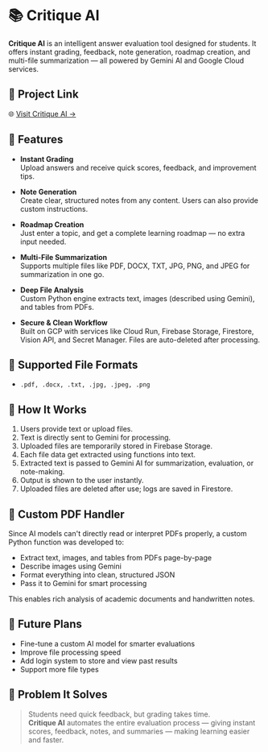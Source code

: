 # 📚 Critique AI

**Critique AI** is an intelligent answer evaluation tool designed for students. It offers instant grading, feedback, note generation,  roadmap creation, and multi-file summarization — all powered by Gemini AI and Google Cloud services.


## 🔗 Project Link

🌐 [Visit Critique AI →](https://critiqueai.dev)

## 🚀 Features

- **Instant Grading**  
  Upload answers and receive quick scores, feedback, and improvement tips.

- **Note Generation**  
  Create clear, structured notes from any content. Users can also provide custom instructions.

- **Roadmap Creation**  
  Just enter a topic, and get a complete learning roadmap — no extra input needed.

- **Multi-File Summarization**  
  Supports multiple files like PDF, DOCX, TXT, JPG, PNG, and JPEG for summarization in one go.

- **Deep File Analysis**  
  Custom Python engine extracts text, images (described using Gemini), and tables from PDFs.

- **Secure & Clean Workflow**  
  Built on GCP with services like Cloud Run, Firebase Storage, Firestore, Vision API, and Secret Manager. Files are auto-deleted after processing.



## 📂 Supported File Formats

- `.pdf, .docx, .txt, .jpg, .jpeg, .png`



## 🧠 How It Works

1. Users provide text or upload files.
2. Text is directly sent to Gemini for processing.
3. Uploaded files are temporarily stored in Firebase Storage.
4. Each file data get extracted using functions into text.
5. Extracted text is passed to Gemini AI for summarization, evaluation, or note-making.
6. Output is shown to the user instantly.
7. Uploaded files are deleted after use; logs are saved in Firestore.



## 🧩 Custom PDF Handler

Since AI models can't directly read or interpret PDFs properly, a custom Python function was developed to:

- Extract text, images, and tables from PDFs page-by-page
- Describe images using Gemini
- Format everything into clean, structured JSON
- Pass it to Gemini for smart processing

This enables rich analysis of academic documents and handwritten notes.



## 🌱 Future Plans

- Fine-tune a custom AI model for smarter evaluations
- Improve file processing speed
- Add login system to store and view past results
- Support more file types



## 🎯 Problem It Solves

> Students need quick feedback, but grading takes time.  
> **Critique AI** automates the entire evaluation process — giving instant scores, feedback, notes, and summaries — making learning easier and faster.

